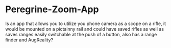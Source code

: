# Peregrine-Zoom-App
Is an app that allows you to utilize you phone camera as a scope on a rifle, it would be mounted on a pictainny rail and could have saved rifles as well as saves ranges easily switchable at the push of a button, also has a range finder and AugReality?
